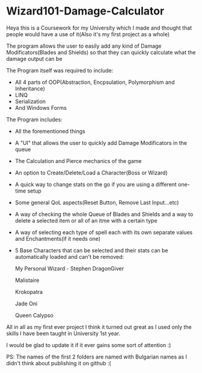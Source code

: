 # Wizard101-Damage-Calculator

Heya this is a Coursework for my University which I made and thought that people would have a use of it(Also it's my first project as a whole)

The program allows the user to easily add any kind of Damage Modificators(Blades and Shields) so that they can quickly calculate what the damage output can be

The Program itself was required to include: 
- All 4 parts of OOP(Abstraction, Encpsulation, Polymorphism and Inheritance)
- LINQ
- Serialization 
- And Windows Forms

The Program includes:
- All the forementioned things
- A "UI" that allows the user to quickly add Damage Modificators in the queue
- The Calculation and Pierce mechanics of the game
- An option to Create/Delete/Load a Character(Boss or Wizard)
- A quick way to change stats on the go if you are using a different one-time setup
- Some general QoL aspects(Reset Button, Remove Last Input...etc)
- A way of checking the whole Queue of Blades and Shields and a way to delete a selected item or all of an itme with a certain type
- A way of selecting each type of spell each with its own separate values and Enchantments(if it needs one)
- 5 Base Characters that can be selected and their stats can be automatically loaded and can't be removed:

  My Personal Wizard - Stephen DragonGiver
  
  Malistaire
  
  Krokopatra
  
  Jade Oni
  
  Queen Calypso
  
All in all as my first ever project I think it turned out great as I used only the skills I have been taught in University 1st year.

I would be glad to update it if it ever gains some sort of attention :)

PS: The names of the first 2 folders are named with Bulgarian names as I didn't think about publishing it on github :(
